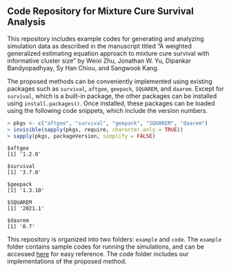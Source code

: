 
## Code Repository for Mixture Cure Survival Analysis

This repository includes example codes for generating and analyzing
simulation data as described in the manuscript titled “A weighted
generalized estimating equation approach to mixture cure survival with
informative cluster size” by Weixi Zhu, Jonathan W. Yu, Dipankar
Bandyopadhyay, Sy Han Chiou, and Sangwook Kang.

The proposed methods can be conveniently implemented using existing
packages such as `survival`, `aftgee`, `geepack`, `SQUAREM`, and
`daarem`. Except for `survival`, which is a built-in package, the other
packages can be installed using `install.packages()`. Once installed,
these packages can be loaded using the following code snippets, which
include the version numbers.

``` r
> pkgs <- c("aftgee", "survival", "geepack", "SQUAREM", "daarem")
> invisible(sapply(pkgs, require, character.only = TRUE))
> sapply(pkgs, packageVersion, simplify = FALSE)
```

    $aftgee
    [1] '1.2.0'

    $survival
    [1] '3.7.0'

    $geepack
    [1] '1.3.10'

    $SQUAREM
    [1] '2021.1'

    $daarem
    [1] '0.7'

This repository is organized into two folders: `example` and `code`. The
`example` folder contains sample codes for running the simulations, and
can be accessed
[here](https://htmlpreview.github.io/?https://github.com/bandyopd/CureAFT-GEE-ICS/example/run.html)
for easy reference. The code folder includes our implementations of the
proposed method.
